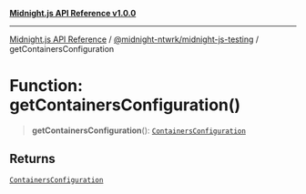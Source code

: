[**Midnight.js API Reference v1.0.0**](../../../README.md)

***

[Midnight.js API Reference](../../../packages.md) / [@midnight-ntwrk/midnight-js-testing](../README.md) / getContainersConfiguration

# Function: getContainersConfiguration()

> **getContainersConfiguration**(): [`ContainersConfiguration`](../interfaces/ContainersConfiguration.md)

## Returns

[`ContainersConfiguration`](../interfaces/ContainersConfiguration.md)

